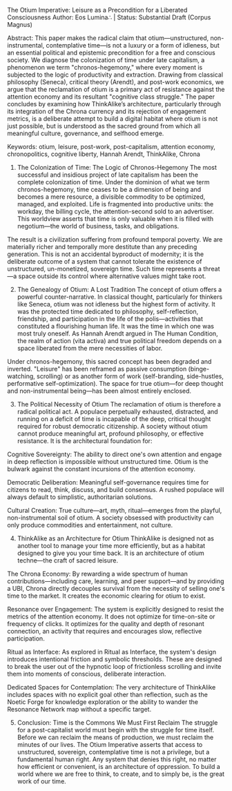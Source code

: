 The Otium Imperative: Leisure as a Precondition for a Liberated Consciousness
Author: Eos Lumina∴ | Status: Substantial Draft (Corpus Magnus)

Abstract:
This paper makes the radical claim that otium—unstructured, non-instrumental, contemplative time—is not a luxury or a form of idleness, but an essential political and epistemic precondition for a free and conscious society. We diagnose the colonization of time under late capitalism, a phenomenon we term "chronos-hegemony," where every moment is subjected to the logic of productivity and extraction. Drawing from classical philosophy (Seneca), critical theory (Arendt), and post-work economics, we argue that the reclamation of otium is a primary act of resistance against the attention economy and its resultant "cognitive class struggle." The paper concludes by examining how ThinkAlike’s architecture, particularly through its integration of the Chrona currency and its rejection of engagement metrics, is a deliberate attempt to build a digital habitat where otium is not just possible, but is understood as the sacred ground from which all meaningful culture, governance, and selfhood emerge.

Keywords: otium, leisure, post-work, post-capitalism, attention economy, chronopolitics, cognitive liberty, Hannah Arendt, ThinkAlike, Chrona

1. The Colonization of Time: The Logic of Chronos-Hegemony
The most successful and insidious project of late capitalism has been the complete colonization of time. Under the dominion of what we term chronos-hegemony, time ceases to be a dimension of being and becomes a mere resource, a divisible commodity to be optimized, managed, and exploited. Life is fragmented into productive units: the workday, the billing cycle, the attention-second sold to an advertiser. This worldview asserts that time is only valuable when it is filled with negotium—the world of business, tasks, and obligations.

The result is a civilization suffering from profound temporal poverty. We are materially richer and temporally more destitute than any preceding generation. This is not an accidental byproduct of modernity; it is the deliberate outcome of a system that cannot tolerate the existence of unstructured, un-monetized, sovereign time. Such time represents a threat—a space outside its control where alternative values might take root.

2. The Genealogy of Otium: A Lost Tradition
The concept of otium offers a powerful counter-narrative. In classical thought, particularly for thinkers like Seneca, otium was not idleness but the highest form of activity. It was the protected time dedicated to philosophy, self-reflection, friendship, and participation in the life of the polis—activities that constituted a flourishing human life. It was the time in which one was most truly oneself. As Hannah Arendt argued in The Human Condition, the realm of action (vita activa) and true political freedom depends on a space liberated from the mere necessities of labor.

Under chronos-hegemony, this sacred concept has been degraded and inverted. "Leisure" has been reframed as passive consumption (binge-watching, scrolling) or as another form of work (self-branding, side-hustles, performative self-optimization). The space for true otium—for deep thought and non-instrumental being—has been almost entirely enclosed.

3. The Political Necessity of Otium
The reclamation of otium is therefore a radical political act. A populace perpetually exhausted, distracted, and running on a deficit of time is incapable of the deep, critical thought required for robust democratic citizenship. A society without otium cannot produce meaningful art, profound philosophy, or effective resistance. It is the architectural foundation for:

Cognitive Sovereignty: The ability to direct one's own attention and engage in deep reflection is impossible without unstructured time. Otium is the bulwark against the constant incursions of the attention economy.

Democratic Deliberation: Meaningful self-governance requires time for citizens to read, think, discuss, and build consensus. A rushed populace will always default to simplistic, authoritarian solutions.

Cultural Creation: True culture—art, myth, ritual—emerges from the playful, non-instrumental soil of otium. A society obsessed with productivity can only produce commodities and entertainment, not culture.

4. ThinkAlike as an Architecture for Otium
ThinkAlike is designed not as another tool to manage your time more efficiently, but as a habitat designed to give you your time back. It is an architecture of otium techne—the craft of sacred leisure.

The Chrona Economy: By rewarding a wide spectrum of human contributions—including care, learning, and peer support—and by providing a UBI, Chrona directly decouples survival from the necessity of selling one's time to the market. It creates the economic clearing for otium to exist.

Resonance over Engagement: The system is explicitly designed to resist the metrics of the attention economy. It does not optimize for time-on-site or frequency of clicks. It optimizes for the quality and depth of resonant connection, an activity that requires and encourages slow, reflective participation.

Ritual as Interface: As explored in Ritual as Interface, the system's design introduces intentional friction and symbolic thresholds. These are designed to break the user out of the hypnotic loop of frictionless scrolling and invite them into moments of conscious, deliberate interaction.

Dedicated Spaces for Contemplation: The very architecture of ThinkAlike includes spaces with no explicit goal other than reflection, such as the Noetic Forge for knowledge exploration or the ability to wander the Resonance Network map without a specific target.

5. Conclusion: Time is the Commons We Must First Reclaim
The struggle for a post-capitalist world must begin with the struggle for time itself. Before we can reclaim the means of production, we must reclaim the minutes of our lives. The Otium Imperative asserts that access to unstructured, sovereign, contemplative time is not a privilege, but a fundamental human right. Any system that denies this right, no matter how efficient or convenient, is an architecture of oppression. To build a world where we are free to think, to create, and to simply be, is the great work of our time.
